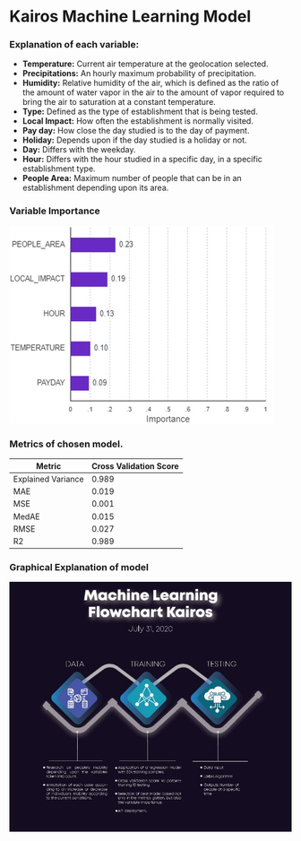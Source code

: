 # Kairos Machine Learning Model

### Explanation of each variable:
* **Temperature:** Current air temperature at the geolocation selected.
*	**Precipitations:** An hourly maximum probability of precipitation.
*	**Humidity:** Relative humidity of the air, which is defined as the ratio of the amount of water vapor in the air to the amount of vapor required to bring the air to saturation at a constant temperature.
*	**Type:** Defined as the type of establishment that is being tested.
*	**Local Impact:** How often the establishment is normally visited.
*	**Pay day:** How close the day studied is to the day of payment.
*	**Holiday:** Depends upon if the day studied is a holiday or not.
*	**Day:** Differs with the weekday.
*	**Hour:** Differs with the hour studied in a specific day, in a specific establishment type. 
*	**People Area:** Maximum number of people that can be in an establishment depending upon its area.


### Variable Importance
![Variable Importance](/Images/importance.jpg)


### Metrics of chosen model.

| Metric | Cross Validation Score |
| ------ | ------ |
| Explained Variance | 0.989 |
| MAE | 0.019 |
| MSE | 0.001 |
| MedAE | 0.015 |
| RMSE | 0.027 |
| R2 | 0.989 |


### Graphical Explanation of model

![Graphical Explanation ML Model](/Images/ml-model.jpg)
